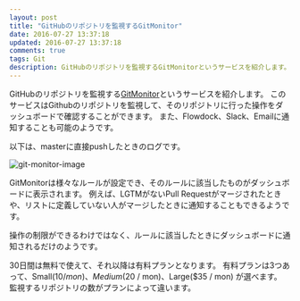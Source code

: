 ```yaml
---
layout: post
title: "GitHubのリポジトリを監視するGitMonitor"
date: 2016-07-27 13:37:18
updated: 2016-07-27 13:37:18
comments: true
tags: Git
description: GitHubのリポジトリを監視するGitMonitorというサービスを紹介します。このサービスはGithubのリポジトリを監視して、そのリポジトリに行った操作をダッシュボードで確認することができます。
---
```


GitHubのリポジトリを監視する[GitMonitor](https://gitmonitor.com/)というサービスを紹介します。
このサービスはGithubのリポジトリを監視して、そのリポジトリに行った操作をダッシュボードで確認することができます。
また、Flowdock、Slack、Emailに通知することも可能のようです。

以下は、masterに直接pushしたときのログです。

![git-monitor-image](/images/git_monitor.png)

GitMonitorは様々なルールが設定でき、そのルールに該当したものがダッシュボードに表示されます。
例えば、LGTMがないPull Requestがマージされたときや、リストに定義していない人がマージしたときに通知することもできるようです。

操作の制限ができるわけではなく、ルールに該当したときにダッシュボードに通知されるだけのようです。

30日間は無料で使えて、それ以降は有料プランとなります。
有料プランは3つあって、Small($10 / mon)、Medium($20 / mon)、Large($35 / mon) が選べます。
監視するリポジトリの数がプランによって違います。

